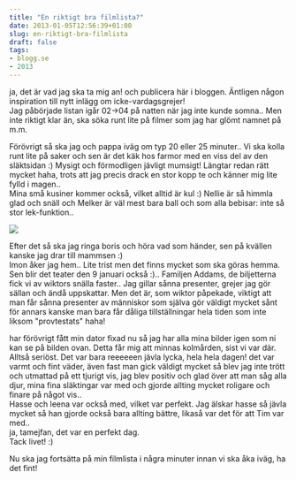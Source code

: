 ```yaml
---
title: "En riktigt bra filmlista?"
date: 2013-01-05T12:56:39+01:00
slug: en-riktigt-bra-filmlista
draft: false
tags:
- blogg.se
- 2013
---
```

ja, det är vad jag ska ta mig an! och publicera här i bloggen. Äntligen någon inspiration till nytt inlägg om icke-vardagsgrejer!  
Jag påbörjade listan igår 02->04 på natten när jag inte kunde somna.. Men inte riktigt klar än, ska söka runt lite på filmer som jag har glömt namnet på m.m.  
  
Förövrigt så ska jag och pappa iväg om typ 20 eller 25 minuter.. Vi ska kolla runt lite på saker och sen är det käk hos farmor med en viss del av den släktsidan :) Mysigt och förmodligen jävligt mumsigt! Längtar redan rätt mycket haha, trots att jag precis drack en stor kopp te och känner mig lite fylld i magen..  
Mina små kusiner kommer också, vilket alltid är kul :) Nellie är så himmla glad och snäll och Melker är väl mest bara ball och som alla bebisar: inte så stor lek-funktion..  
  

![](/assets/images/blogg.se/dsc05728_50e814749606ee4c05077800.jpg)

  
Efter det så ska jag ringa boris och höra vad som händer, sen på kvällen kanske jag drar till mammsen :)  
Imon åker jag hem.. Lite trist men det finns mycket som ska göras hemma. Sen blir det teater den 9 januari också :).. Familjen Addams, de biljetterna fick vi av wiktors snälla faster.. Jag gillar sånna presenter, grejer jag gör sällan och ändå uppskattar. Men det är, som wiktor påpekade, viktigt att man får sånna presenter av människor som själva gör väldigt mycket sånt för annars kanske man bara får dåliga tillställningar hela tiden som inte liksom "provtestats" haha!  
  
  
har förövrigt fått min dator fixad nu så jag har alla mina bilder igen som ni kan se på bilden ovan. Detta får mig att minnas kolmården, sist vi var där. Alltså seriöst. Det var bara reeeeeen jävla lycka, hela hela dagen! det var varmt och fint väder, även fast man gick väldigt mycket så blev jag inte trött och utmattad på ett tjurigt vis, jag blev positiv och glad över att man såg alla djur, mina fina släktingar var med och gjorde allting mycket roligare och finare på något vis..  
Hasse och leena var också med, vilket var perfekt. Jag älskar hasse så jävla mycket så han gjorde också bara allting bättre, likaså var det för att Tim var med..  
ja, tamejfan, det var en perfekt dag.  
Tack livet! :)

Nu ska jag fortsätta på min filmlista i några minuter innan vi ska åka iväg, ha det fint!